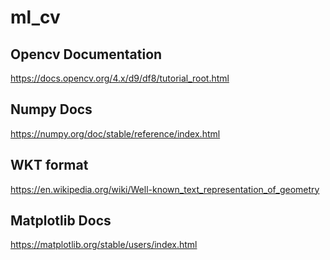 # ml_cv
## Opencv Documentation
https://docs.opencv.org/4.x/d9/df8/tutorial_root.html

## Numpy Docs
https://numpy.org/doc/stable/reference/index.html

## WKT format
https://en.wikipedia.org/wiki/Well-known_text_representation_of_geometry

## Matplotlib Docs
https://matplotlib.org/stable/users/index.html
